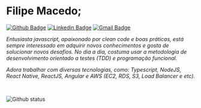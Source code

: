 # Filipe Macedo;
[![Github Badge](https://img.shields.io/badge/-Github-000?style=flat-square&logo=Github&logoColor=white&link=https://github.com/filipemacedo)](https://github.com/filipemacedo)
[![Linkedin Badge](https://img.shields.io/badge/-LinkedIn-blue?style=flat-square&logo=Linkedin&logoColor=white&link=https://www.linkedin.com/in/filipemacedo98/)](https://www.linkedin.com/in/filipemacedo98/)
[![Gmail Badge](https://img.shields.io/badge/-Gmail-c14438?style=flat-square&logo=Gmail&logoColor=white&link=mailto:devmacedo@gmail.com)](mailto:devmacedo@gmail.com)

<p>
  <em>
    Entusiasta javascript, apaixonado por clean code e boas práticas, está sempre interessado em adquirir novos conhecimentos e gosta de solucionar novos desafios. No dia a dia, costuma usar a metodologia de desenvolvimento orientado a testes (TDD) e programação funcional. 

Adora trabalhar com diversas tecnologias, como: Typescript, NodeJS, React Native, ReactJS, Angular e AWS (EC2, RDS, S3, Load Balancer e etc).
  </em>  
</p>


<br>


![Github status](https://github-readme-stats.vercel.app/api?username=filipemacedo&show_icons=true&hide_border=true)
